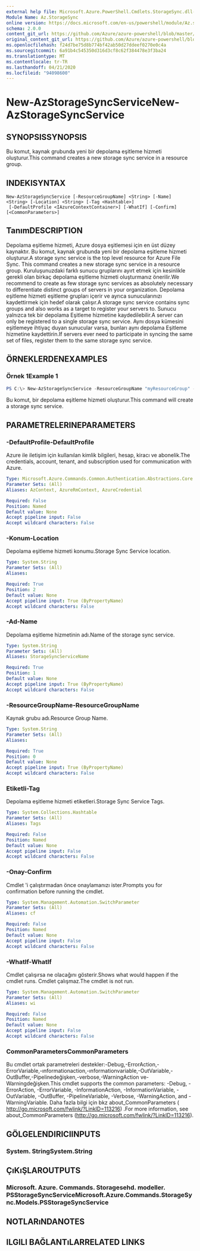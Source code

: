 ```yaml
---
external help file: Microsoft.Azure.PowerShell.Cmdlets.StorageSync.dll-Help.xml
Module Name: Az.StorageSync
online version: https://docs.microsoft.com/en-us/powershell/module/Az.storagesync/new-Azstoragesyncservice
schema: 2.0.0
content_git_url: https://github.com/Azure/azure-powershell/blob/master/src/StorageSync/StorageSync/help/New-AzStorageSyncService.md
original_content_git_url: https://github.com/Azure/azure-powershell/blob/master/src/StorageSync/StorageSync/help/New-AzStorageSyncService.md
ms.openlocfilehash: f24d7be75d8b774bf42ab50d27ddeef0270e0c4a
ms.sourcegitcommit: 6a91b4c545350d316d3cf8c62f384478e3f3ba24
ms.translationtype: MT
ms.contentlocale: tr-TR
ms.lasthandoff: 04/21/2020
ms.locfileid: "94098600"
---
```

# <span data-ttu-id="71e4b-101">New-AzStorageSyncService</span><span class="sxs-lookup"><span data-stu-id="71e4b-101">New-AzStorageSyncService</span></span>

## <span data-ttu-id="71e4b-102">SYNOPSIS</span><span class="sxs-lookup"><span data-stu-id="71e4b-102">SYNOPSIS</span></span>
<span data-ttu-id="71e4b-103">Bu komut, kaynak grubunda yeni bir depolama eşitleme hizmeti oluşturur.</span><span class="sxs-lookup"><span data-stu-id="71e4b-103">This command creates a new storage sync service in a resource group.</span></span>

## <span data-ttu-id="71e4b-104">INDEKI</span><span class="sxs-lookup"><span data-stu-id="71e4b-104">SYNTAX</span></span>

```
New-AzStorageSyncService [-ResourceGroupName] <String> [-Name] <String> [-Location] <String> [-Tag <Hashtable>]
 [-DefaultProfile <IAzureContextContainer>] [-WhatIf] [-Confirm] [<CommonParameters>]
```

## <span data-ttu-id="71e4b-105">Tanım</span><span class="sxs-lookup"><span data-stu-id="71e4b-105">DESCRIPTION</span></span>
<span data-ttu-id="71e4b-106">Depolama eşitleme hizmeti, Azure dosya eşitlemesi için en üst düzey kaynaktır. Bu komut, kaynak grubunda yeni bir depolama eşitleme hizmeti oluşturur.</span><span class="sxs-lookup"><span data-stu-id="71e4b-106">A storage sync service is the top level resource for Azure File Sync. This command creates a new storage sync service in a resource group.</span></span> <span data-ttu-id="71e4b-107">Kuruluşunuzdaki farklı sunucu gruplarını ayırt etmek için kesinlikle gerekli olan birkaç depolama eşitleme hizmeti oluşturmanız önerilir.</span><span class="sxs-lookup"><span data-stu-id="71e4b-107">We recommend to create as few storage sync services as absolutely necessary to differentiate distinct groups of servers in your organization.</span></span> <span data-ttu-id="71e4b-108">Depolama eşitleme hizmeti eşitleme grupları içerir ve ayrıca sunucularınızı kaydettirmek için hedef olarak çalışır.</span><span class="sxs-lookup"><span data-stu-id="71e4b-108">A storage sync service contains sync groups and also works as a target to register your servers to.</span></span> <span data-ttu-id="71e4b-109">Sunucu yalnızca tek bir depolama Eşitleme hizmetine kaydedilebilir.</span><span class="sxs-lookup"><span data-stu-id="71e4b-109">A server can only be registered to a single storage sync service.</span></span> <span data-ttu-id="71e4b-110">Aynı dosya kümesini eşitlemeye ihtiyaç duyan sunucular varsa, bunları aynı depolama Eşitleme hizmetine kaydettirin.</span><span class="sxs-lookup"><span data-stu-id="71e4b-110">If servers ever need to participate in syncing the same set of files, register them to the same storage sync service.</span></span>

## <span data-ttu-id="71e4b-111">ÖRNEKLERDEN</span><span class="sxs-lookup"><span data-stu-id="71e4b-111">EXAMPLES</span></span>

### <span data-ttu-id="71e4b-112">Örnek 1</span><span class="sxs-lookup"><span data-stu-id="71e4b-112">Example 1</span></span>
```powershell
PS C:\> New-AzStorageSyncService -ResourceGroupName "myResourceGroup" -Location "myLocation" -StorageSyncServiceName "myStorageSyncServiceName"
```

<span data-ttu-id="71e4b-113">Bu komut, bir depolama eşitleme hizmeti oluşturur.</span><span class="sxs-lookup"><span data-stu-id="71e4b-113">This command will create a storage sync service.</span></span>

## <span data-ttu-id="71e4b-114">PARAMETRELERINE</span><span class="sxs-lookup"><span data-stu-id="71e4b-114">PARAMETERS</span></span>

### <span data-ttu-id="71e4b-115">-DefaultProfile</span><span class="sxs-lookup"><span data-stu-id="71e4b-115">-DefaultProfile</span></span>
<span data-ttu-id="71e4b-116">Azure ile iletişim için kullanılan kimlik bilgileri, hesap, kiracı ve abonelik.</span><span class="sxs-lookup"><span data-stu-id="71e4b-116">The credentials, account, tenant, and subscription used for communication with Azure.</span></span>

```yaml
Type: Microsoft.Azure.Commands.Common.Authentication.Abstractions.Core.IAzureContextContainer
Parameter Sets: (All)
Aliases: AzContext, AzureRmContext, AzureCredential

Required: False
Position: Named
Default value: None
Accept pipeline input: False
Accept wildcard characters: False
```

### <span data-ttu-id="71e4b-117">-Konum</span><span class="sxs-lookup"><span data-stu-id="71e4b-117">-Location</span></span>
<span data-ttu-id="71e4b-118">Depolama eşitleme hizmeti konumu.</span><span class="sxs-lookup"><span data-stu-id="71e4b-118">Storage Sync Service location.</span></span>

```yaml
Type: System.String
Parameter Sets: (All)
Aliases:

Required: True
Position: 2
Default value: None
Accept pipeline input: True (ByPropertyName)
Accept wildcard characters: False
```

### <span data-ttu-id="71e4b-119">-Ad</span><span class="sxs-lookup"><span data-stu-id="71e4b-119">-Name</span></span>
<span data-ttu-id="71e4b-120">Depolama eşitleme hizmetinin adı.</span><span class="sxs-lookup"><span data-stu-id="71e4b-120">Name of the storage sync service.</span></span>

```yaml
Type: System.String
Parameter Sets: (All)
Aliases: StorageSyncServiceName

Required: True
Position: 1
Default value: None
Accept pipeline input: True (ByPropertyName)
Accept wildcard characters: False
```

### <span data-ttu-id="71e4b-121">-ResourceGroupName</span><span class="sxs-lookup"><span data-stu-id="71e4b-121">-ResourceGroupName</span></span>
<span data-ttu-id="71e4b-122">Kaynak grubu adı.</span><span class="sxs-lookup"><span data-stu-id="71e4b-122">Resource Group Name.</span></span>

```yaml
Type: System.String
Parameter Sets: (All)
Aliases:

Required: True
Position: 0
Default value: None
Accept pipeline input: True (ByPropertyName)
Accept wildcard characters: False
```

### <span data-ttu-id="71e4b-123">Etiketli</span><span class="sxs-lookup"><span data-stu-id="71e4b-123">-Tag</span></span>
<span data-ttu-id="71e4b-124">Depolama eşitleme hizmeti etiketleri.</span><span class="sxs-lookup"><span data-stu-id="71e4b-124">Storage Sync Service Tags.</span></span>

```yaml
Type: System.Collections.Hashtable
Parameter Sets: (All)
Aliases: Tags

Required: False
Position: Named
Default value: None
Accept pipeline input: False
Accept wildcard characters: False
```

### <span data-ttu-id="71e4b-125">-Onay</span><span class="sxs-lookup"><span data-stu-id="71e4b-125">-Confirm</span></span>
<span data-ttu-id="71e4b-126">Cmdlet 'i çalıştırmadan önce onaylamanızı ister.</span><span class="sxs-lookup"><span data-stu-id="71e4b-126">Prompts you for confirmation before running the cmdlet.</span></span>

```yaml
Type: System.Management.Automation.SwitchParameter
Parameter Sets: (All)
Aliases: cf

Required: False
Position: Named
Default value: None
Accept pipeline input: False
Accept wildcard characters: False
```

### <span data-ttu-id="71e4b-127">-WhatIf</span><span class="sxs-lookup"><span data-stu-id="71e4b-127">-WhatIf</span></span>
<span data-ttu-id="71e4b-128">Cmdlet çalışırsa ne olacağını gösterir.</span><span class="sxs-lookup"><span data-stu-id="71e4b-128">Shows what would happen if the cmdlet runs.</span></span> <span data-ttu-id="71e4b-129">Cmdlet çalışmaz.</span><span class="sxs-lookup"><span data-stu-id="71e4b-129">The cmdlet is not run.</span></span>

```yaml
Type: System.Management.Automation.SwitchParameter
Parameter Sets: (All)
Aliases: wi

Required: False
Position: Named
Default value: None
Accept pipeline input: False
Accept wildcard characters: False
```

### <span data-ttu-id="71e4b-130">CommonParameters</span><span class="sxs-lookup"><span data-stu-id="71e4b-130">CommonParameters</span></span>
<span data-ttu-id="71e4b-131">Bu cmdlet ortak parametreleri destekler:-Debug,-ErrorAction,-ErrorVariable,-ınformationaction,-ınformationvariable,-OutVariable,-OutBuffer,-Pipelinedeğişken,-verbose,-WarningAction ve-Warningdeğişken.</span><span class="sxs-lookup"><span data-stu-id="71e4b-131">This cmdlet supports the common parameters: -Debug, -ErrorAction, -ErrorVariable, -InformationAction, -InformationVariable, -OutVariable, -OutBuffer, -PipelineVariable, -Verbose, -WarningAction, and -WarningVariable.</span></span> <span data-ttu-id="71e4b-132">Daha fazla bilgi için bkz about_CommonParameters ( http://go.microsoft.com/fwlink/?LinkID=113216) .</span><span class="sxs-lookup"><span data-stu-id="71e4b-132">For more information, see about_CommonParameters (http://go.microsoft.com/fwlink/?LinkID=113216).</span></span>

## <span data-ttu-id="71e4b-133">GÖLGELENDIRICI</span><span class="sxs-lookup"><span data-stu-id="71e4b-133">INPUTS</span></span>

### <span data-ttu-id="71e4b-134">System. String</span><span class="sxs-lookup"><span data-stu-id="71e4b-134">System.String</span></span>

## <span data-ttu-id="71e4b-135">ÇıKıŞLAR</span><span class="sxs-lookup"><span data-stu-id="71e4b-135">OUTPUTS</span></span>

### <span data-ttu-id="71e4b-136">Microsoft. Azure. Commands. Storagesehd. modeller. PSStorageSyncService</span><span class="sxs-lookup"><span data-stu-id="71e4b-136">Microsoft.Azure.Commands.StorageSync.Models.PSStorageSyncService</span></span>

## <span data-ttu-id="71e4b-137">NOTLARıNDA</span><span class="sxs-lookup"><span data-stu-id="71e4b-137">NOTES</span></span>

## <span data-ttu-id="71e4b-138">ILGILI BAĞLANTıLAR</span><span class="sxs-lookup"><span data-stu-id="71e4b-138">RELATED LINKS</span></span>
